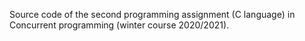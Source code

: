 Source code of the second programming assignment (C language) in Concurrent programming (winter course 2020/2021).
